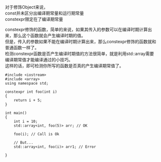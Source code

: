 对于修饰Object来说，  
const并未区分出编译期常量和运行期常量  
constexpr限定在了编译期常量  


constexpr修饰的函数，简单的来说，如果其传入的参数可以在编译时期计算出来，那么这个函数就会产生编译时期的值。  
但是，传入的参数如果不能在编译时期计算出来，那么constexpr修饰的函数就和普通函数一样了。  
检测constexpr函数是否产生编译时期值的方法很简单，就是利用std::array需要编译期常值才能编译通过的小技巧。  
这样的话，即可检测你所写的函数是否真的产生编译期常值了。  

    #include <iostream>
    #include <array>
    using namespace std;

    constexpr int foo(int i)
    {
        return i + 5;
    }

    int main()
    {
        int i = 10;
        std::array<int, foo(5)> arr; // OK

        foo(i); // Call is Ok

        // But...
        std::array<int, foo(i)> arr1; // Error

    }
